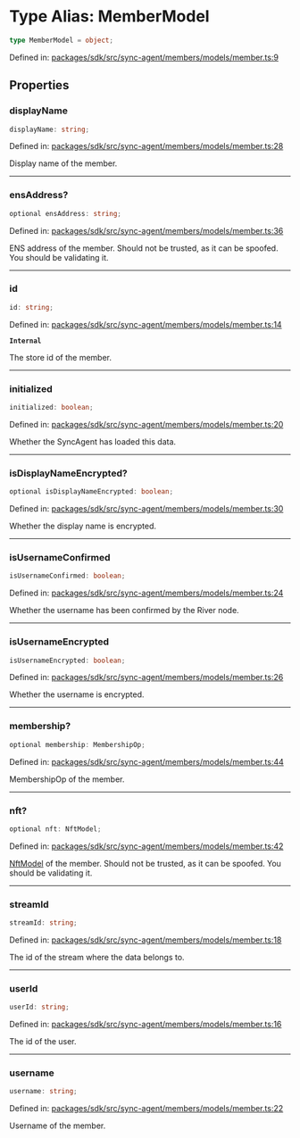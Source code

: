 # Type Alias: MemberModel

```ts
type MemberModel = object;
```

Defined in: [packages/sdk/src/sync-agent/members/models/member.ts:9](https://github.com/towns-protocol/towns/blob/0db1fd0ac7258e8db8cedfb6183e8eade8284fa1/packages/sdk/src/sync-agent/members/models/member.ts#L9)

## Properties

### displayName

```ts
displayName: string;
```

Defined in: [packages/sdk/src/sync-agent/members/models/member.ts:28](https://github.com/towns-protocol/towns/blob/0db1fd0ac7258e8db8cedfb6183e8eade8284fa1/packages/sdk/src/sync-agent/members/models/member.ts#L28)

Display name of the member.

***

### ensAddress?

```ts
optional ensAddress: string;
```

Defined in: [packages/sdk/src/sync-agent/members/models/member.ts:36](https://github.com/towns-protocol/towns/blob/0db1fd0ac7258e8db8cedfb6183e8eade8284fa1/packages/sdk/src/sync-agent/members/models/member.ts#L36)

ENS address of the member.
Should not be trusted, as it can be spoofed.
You should be validating it.

***

### id

```ts
id: string;
```

Defined in: [packages/sdk/src/sync-agent/members/models/member.ts:14](https://github.com/towns-protocol/towns/blob/0db1fd0ac7258e8db8cedfb6183e8eade8284fa1/packages/sdk/src/sync-agent/members/models/member.ts#L14)

**`Internal`**

The store id of the member.

***

### initialized

```ts
initialized: boolean;
```

Defined in: [packages/sdk/src/sync-agent/members/models/member.ts:20](https://github.com/towns-protocol/towns/blob/0db1fd0ac7258e8db8cedfb6183e8eade8284fa1/packages/sdk/src/sync-agent/members/models/member.ts#L20)

Whether the SyncAgent has loaded this data.

***

### isDisplayNameEncrypted?

```ts
optional isDisplayNameEncrypted: boolean;
```

Defined in: [packages/sdk/src/sync-agent/members/models/member.ts:30](https://github.com/towns-protocol/towns/blob/0db1fd0ac7258e8db8cedfb6183e8eade8284fa1/packages/sdk/src/sync-agent/members/models/member.ts#L30)

Whether the display name is encrypted.

***

### isUsernameConfirmed

```ts
isUsernameConfirmed: boolean;
```

Defined in: [packages/sdk/src/sync-agent/members/models/member.ts:24](https://github.com/towns-protocol/towns/blob/0db1fd0ac7258e8db8cedfb6183e8eade8284fa1/packages/sdk/src/sync-agent/members/models/member.ts#L24)

Whether the username has been confirmed by the River node.

***

### isUsernameEncrypted

```ts
isUsernameEncrypted: boolean;
```

Defined in: [packages/sdk/src/sync-agent/members/models/member.ts:26](https://github.com/towns-protocol/towns/blob/0db1fd0ac7258e8db8cedfb6183e8eade8284fa1/packages/sdk/src/sync-agent/members/models/member.ts#L26)

Whether the username is encrypted.

***

### membership?

```ts
optional membership: MembershipOp;
```

Defined in: [packages/sdk/src/sync-agent/members/models/member.ts:44](https://github.com/towns-protocol/towns/blob/0db1fd0ac7258e8db8cedfb6183e8eade8284fa1/packages/sdk/src/sync-agent/members/models/member.ts#L44)

MembershipOp of the member.

***

### nft?

```ts
optional nft: NftModel;
```

Defined in: [packages/sdk/src/sync-agent/members/models/member.ts:42](https://github.com/towns-protocol/towns/blob/0db1fd0ac7258e8db8cedfb6183e8eade8284fa1/packages/sdk/src/sync-agent/members/models/member.ts#L42)

[NftModel](NftModel.md) of the member.
Should not be trusted, as it can be spoofed.
You should be validating it.

***

### streamId

```ts
streamId: string;
```

Defined in: [packages/sdk/src/sync-agent/members/models/member.ts:18](https://github.com/towns-protocol/towns/blob/0db1fd0ac7258e8db8cedfb6183e8eade8284fa1/packages/sdk/src/sync-agent/members/models/member.ts#L18)

The id of the stream where the data belongs to.

***

### userId

```ts
userId: string;
```

Defined in: [packages/sdk/src/sync-agent/members/models/member.ts:16](https://github.com/towns-protocol/towns/blob/0db1fd0ac7258e8db8cedfb6183e8eade8284fa1/packages/sdk/src/sync-agent/members/models/member.ts#L16)

The id of the user.

***

### username

```ts
username: string;
```

Defined in: [packages/sdk/src/sync-agent/members/models/member.ts:22](https://github.com/towns-protocol/towns/blob/0db1fd0ac7258e8db8cedfb6183e8eade8284fa1/packages/sdk/src/sync-agent/members/models/member.ts#L22)

Username of the member.
